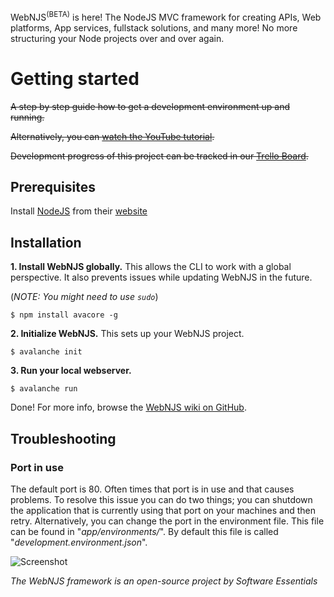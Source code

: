 WebNJS<sup>(BETA)</sup> is here!
The NodeJS MVC framework for creating APIs, Web platforms, App services, fullstack solutions, and many more!
No more structuring your Node projects over and over again.

# Getting started

~~A step by step guide how to get a development environment up and running.~~

~~Alternatively, you can [watch the YouTube tutorial](https://www.youtube.com/watch?v=c7-wttwkv7I).~~

~~Development progress of this project can be tracked in our [Trello Board](https://trello.com/b/EPJJJbYH/avalanche).~~

## Prerequisites
 
Install [NodeJS](https://nodejs.org/en/) from their [website](https://nodejs.org/en/)


## Installation

**1. Install WebNJS globally.**
This allows the CLI to work with a global perspective.
It also prevents issues while updating WebNJS in the future.

(*NOTE: You might need to use `sudo`*)
```
$ npm install avacore -g
```

**2. Initialize WebNJS.**
This sets up your WebNJS project.
```
$ avalanche init
```

**3. Run your local webserver.**
```
$ avalanche run
```
Done! For more info, browse the [WebNJS wiki on GitHub](https://github.com/Software-Essentials/WebNJS/wiki).


## Troubleshooting

### Port in use

The default port is 80. Often times that port is in use and that causes problems.
To resolve this issue you can do two things; you can shutdown the application that is currently using that port on your machines and then retry. Alternatively, you can change the port in the environment file. This file can be found in "*app/environments/*". By default this file is called "*development.environment.json*".


![Screenshot](readme.assets/se_logo.png)

*The WebNJS framework is an open-source project by Software Essentials*